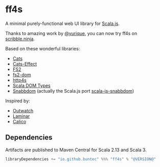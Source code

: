 # ff4s

A minimal purely-functional web UI library for [Scala.js](https://www.scala-js.org/).

Thanks to amazing work by [@yurique](https://github.com/yurique),
you can now try ff4s on [scribble.ninja](https://scribble.ninja/).

Based on these wonderful libraries:

- [Cats](https://typelevel.org/cats/)
- [Cats-Effect](https://typelevel.org/cats-effect/)
- [FS2](https://fs2.io/)
- [fs2-dom](https://github.com/armanbilge/fs2-dom)
- [http4s](https://http4s.org/)
- [Scala DOM Types](https://github.com/raquo/scala-dom-types)
- [Snabbdom](https://github.com/snabbdom/snabbdom) (actually the Scala.js port [scala-js-snabbdom](https://github.com/buntec/scala-js-snabbdom))

Inspired by:

- [Outwatch](https://github.com/outwatch/outwatch)
- [Laminar](https://github.com/raquo/Laminar)
- [Calico](https://github.com/armanbilge/calico)

## Dependencies

Artifacts are published to Maven Central for Scala 2.13 and Scala 3.

```scala
libraryDependencies += "io.github.buntec" %%% "ff4s" % "@VERSION@"
```
